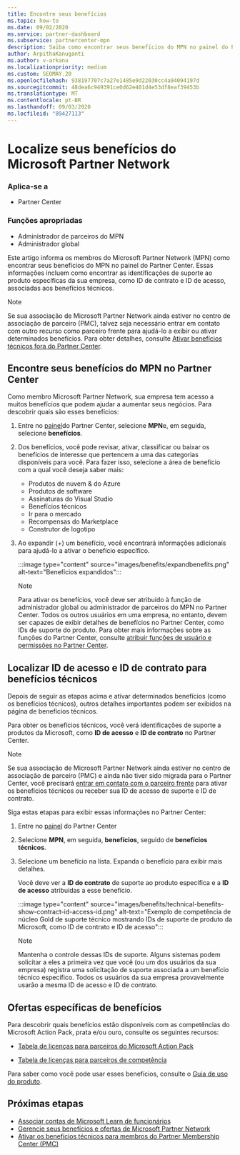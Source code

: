 ```yaml
---
title: Encontre seus benefícios
ms.topic: how-to
ms.date: 09/02/2020
ms.service: partner-dashboard
ms.subservice: partnercenter-mpn
description: Saiba como encontrar seus benefícios do MPN no painel do Partner Center.
author: ArpithaKanuganti
ms.author: v-arkanu
ms.localizationpriority: medium
ms.custom: SEOMAY.20
ms.openlocfilehash: 938197707c7a27e1485e9d22030cc4a94094197d
ms.sourcegitcommit: 48dea6c949391ce0d62e401d4e53df8eaf39453b
ms.translationtype: MT
ms.contentlocale: pt-BR
ms.lasthandoff: 09/03/2020
ms.locfileid: "89427113"
---
```

# <a name="locate-your-microsoft-partner-network-benefits"></a>Localize seus benefícios do Microsoft Partner Network 

### <a name="applies-to"></a>Aplica-se a

- Partner Center

### <a name="appropriate-roles"></a>Funções apropriadas

- Administrador de parceiros do MPN
- Administrador global

Este artigo informa os membros do Microsoft Partner Network (MPN) como encontrar seus benefícios do MPN no painel do Partner Center. Essas informações incluem como encontrar as identificações de suporte ao produto específicas da sua empresa, como ID de contrato e ID de acesso, associadas aos benefícios técnicos.

>[!NOTE]
> Se sua associação de Microsoft Partner Network ainda estiver no centro de associação de parceiro (PMC), talvez seja necessário entrar em contato com outro recurso como parceiro frente para ajudá-lo a exibir ou ativar determinados benefícios. Para obter detalhes, consulte [Ativar benefícios técnicos fora do Partner Center](partner-membership-center-tech-benefits-activate.md).

## <a name="find-your-mpn-benefits-in-partner-center"></a>Encontre seus benefícios do MPN no Partner Center

Como membro Microsoft Partner Network, sua empresa tem acesso a muitos benefícios que podem ajudar a aumentar seus negócios. Para descobrir quais são esses benefícios:

1. Entre no [painel](https://partner.microsoft.com/dashboard/home)do Partner Center, selecione **MPN**e, em seguida, selecione **benefícios**.

2. Dos benefícios, você pode revisar, ativar, classificar ou baixar os benefícios de interesse que pertencem a uma das categorias disponíveis para você. Para fazer isso, selecione a área de benefício com a qual você deseja saber mais:

   - Produtos de nuvem & do Azure
   - Produtos de software
   - Assinaturas do Visual Studio
   - Benefícios técnicos
   - Ir para o mercado
   - Recompensas do Marketplace
   - Construtor de logotipo

3. Ao expandir (+) um benefício, você encontrará informações adicionais para ajudá-lo a ativar o benefício específico.

   :::image type="content" source="images/benefits/expandbenefits.png" alt-text="Benefícios expandidos":::

   > [!NOTE]
   > Para ativar os benefícios, você deve ser atribuído à função de administrador global ou administrador de parceiros do MPN no Partner Center. Todos os outros usuários em uma empresa, no entanto, devem ser capazes de exibir detalhes de benefícios no Partner Center, como IDs de suporte do produto. Para obter mais informações sobre as funções do Partner Center, consulte [atribuir funções de usuário e permissões no Partner Center](permissions-overview.md).

## <a name="find-access-id-and-contract-id-for-technical-benefits"></a>Localizar ID de acesso e ID de contrato para benefícios técnicos

Depois de seguir as etapas acima e ativar determinados benefícios (como os benefícios técnicos), outros detalhes importantes podem ser exibidos na página de benefícios técnicos.

Para obter os benefícios técnicos, você verá identificações de suporte a produtos da Microsoft, como **ID de acesso** e **ID de contrato** no Partner Center.

>[!NOTE]
> Se sua associação de Microsoft Partner Network ainda estiver no centro de associação de parceiro (PMC) e ainda não tiver sido migrada para o Partner Center, você precisará [entrar em contato com o parceiro frente](partner-membership-center-tech-benefits-activate.md) para ativar os benefícios técnicos ou receber sua ID de acesso de suporte e ID de contrato.

 Siga estas etapas para exibir essas informações no Partner Center:

1. Entre no [painel](https://partner.microsoft.com/dashboard/home) do Partner Center

2. Selecione **MPN**, em seguida, **benefícios**, seguido de **benefícios técnicos**.

3. Selecione um benefício na lista. Expanda o benefício para exibir mais detalhes. 

   Você deve ver a **ID do contrato** de suporte ao produto específica e a **ID de acesso** atribuídas a esse benefício.  

   :::image type="content" source="images/benefits/technical-benefits-show-contract-id-access-id.png" alt-text="Exemplo de competência de núcleo Gold de suporte técnico mostrando IDs de suporte de produto da Microsoft, como ID de contrato e ID de acesso":::

   > [!NOTE]
   > Mantenha o controle dessas IDs de suporte. Alguns sistemas podem solicitar a eles a primeira vez que você (ou um dos usuários da sua empresa) registra uma solicitação de suporte associada a um benefício técnico específico. Todos os usuários da sua empresa provavelmente usarão a mesma ID de acesso e ID de contrato.

## <a name="specific-benefit-offers"></a>Ofertas específicas de benefícios

Para descobrir quais benefícios estão disponíveis com as competências do Microsoft Action Pack, prata e/ou ouro, consulte os seguintes recursos:

- [Tabela de licenças para parceiros do Microsoft Action Pack](https://assetsprod.microsoft.com/mpn/MPN-MAPS-Software-IUR-License-Table.xlsx)

- [Tabela de licenças para parceiros de competência](https://assetsprod.microsoft.com/mpn-maps-software-iur-competency-license-table.docx)

Para saber como você pode usar esses benefícios, consulte o [Guia de uso do produto](https://assets.microsoft.com/MPN-MAPS-Product-Usage-Guide.pdf).

## <a name="next-steps"></a>Próximas etapas

- [Associar contas de Microsoft Learn de funcionários](ms-learn-associate.md)
- [Gerencie seus benefícios e ofertas de Microsoft Partner Network](manage-your-partner-network-benefits.md)
- [Ativar os benefícios técnicos para membros do Partner Membership Center (PMC)](partner-membership-center-tech-benefits-activate.md)